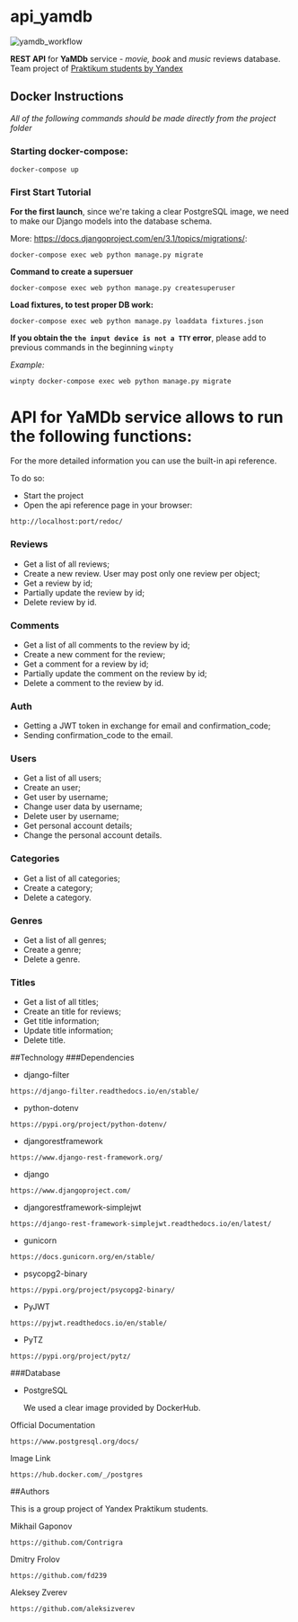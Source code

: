 # api_yamdb
![yamdb_workflow](https://github.com/Contrigra/yamdb_final/workflows/django-app%20workflow/badge.svg)

**REST API** for **YaMDb** service - *movie, book* and *music* reviews
 database. Team project of [Praktikum  students by Yandex](https://praktikum.yandex.ru/)



## Docker Instructions
*All of the following commands should be made directly from the project folder*

### Starting docker-compose:
```
docker-compose up
```
### First Start Tutorial
**For the first launch**, since we're taking a clear PostgreSQL image, we
 need to make our Django models into the database schema. 
 
 More: https://docs.djangoproject.com/en/3.1/topics/migrations/: 
```
docker-compose exec web python manage.py migrate
```
**Command to create a supersuer**
```
docker-compose exec web python manage.py createsuperuser
```
**Load fixtures, to test proper DB work:**
```
docker-compose exec web python manage.py loaddata fixtures.json
```
**If you obtain the ```the input device is not a TTY``` error**, please add to previous commands in the beginning ```winpty```

*Example:*
```
winpty docker-compose exec web python manage.py migrate
```

# API for YaMDb service allows to run the following functions:
For the more detailed information you can use the built-in api reference. 
 
To do so: 

* Start the project
* Open the api reference page in your browser: 
```
http://localhost:port/redoc/
```

### Reviews
* Get a list of all reviews;
* Create a new review. User may post only one review per object;
* Get a review by id;
* Partially update the review by id;
* Delete review by id.

### Comments
* Get a list of all comments to the review by id;
* Create a new comment for the review;
* Get a comment for a review by id;
* Partially update the comment on the review by id;
* Delete a comment to the review by id.

### Auth
* Getting a JWT token in exchange for email and confirmation_code;
* Sending confirmation_code to the email.

### Users
* Get a list of all users;
* Create an user;
* Get user by username;
* Change user data by username;
* Delete user by username;
* Get personal account details;
* Change the personal account details.

### Categories
* Get a list of all categories;
* Create a category;
* Delete a category.

### Genres
* Get a list of all genres;
* Create a genre;
* Delete a genre.

### Titles
* Get a list of all titles;
* Create an title for reviews;
* Get title information;
* Update title information;
* Delete title.


##Technology
###Dependencies
* django-filter
```
https://django-filter.readthedocs.io/en/stable/
```
* python-dotenv
```
https://pypi.org/project/python-dotenv/
```
* djangorestframework
```
https://www.django-rest-framework.org/
```
* django
```
https://www.djangoproject.com/
```
* djangorestframework-simplejwt
```
https://django-rest-framework-simplejwt.readthedocs.io/en/latest/
```
* gunicorn
```
https://docs.gunicorn.org/en/stable/
```
* psycopg2-binary
```
https://pypi.org/project/psycopg2-binary/
```
* PyJWT
```
https://pyjwt.readthedocs.io/en/stable/
```
* PyTZ
```
https://pypi.org/project/pytz/
```
###Database
* PostgreSQL 

    We used a clear image provided by DockerHub. 
  
 Official Documentation
 ```
https://www.postgresql.org/docs/
 ```

Image Link
```
https://hub.docker.com/_/postgres
```


##Authors

This is a group project of Yandex Praktikum students. 

Mikhail Gaponov
```
https://github.com/Contrigra
```

Dmitry Frolov
```
https://github.com/fd239
```

Aleksey Zverev
```
https://github.com/aleksizverev
```
